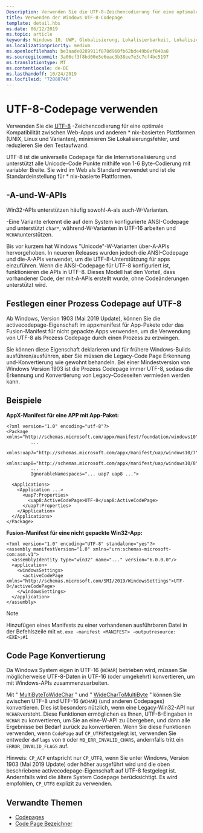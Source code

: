 ```yaml
---
Description: Verwenden Sie die UTF-8-Zeichencodierung für eine optimale Kompatibilität zwischen Web-Apps und anderen * nix-basierten Plattformen (UNIX, Linux und Varianten), minimieren Sie Lokalisierungsfehler, und reduzieren Sie den Testaufwand.
title: Verwenden der Windows UTF-8-Codepage
template: detail.hbs
ms.date: 06/12/2019
ms.topic: article
keywords: Windows 10, UWP, Globalisierung, Lokalisierbarkeit, Lokalisierung
ms.localizationpriority: medium
ms.openlocfilehash: be3aade0289911f878d960fb62bde49b8ef840a8
ms.sourcegitcommit: 3a06cf3f8bd00e5e6eac3b38ee7e3c7cf4bc5197
ms.translationtype: MT
ms.contentlocale: de-DE
ms.lasthandoff: 10/24/2019
ms.locfileid: "72888746"
---
```

# <a name="use-the-utf-8-code-page"></a>UTF-8-Codepage verwenden

Verwenden Sie die [UTF-8](http://www.utf-8.com/) -Zeichencodierung für eine optimale Kompatibilität zwischen Web-Apps und anderen * nix-basierten Plattformen (UNIX, Linux und Varianten), minimieren Sie Lokalisierungsfehler, und reduzieren Sie den Testaufwand.

UTF-8 ist die universelle Codepage für die Internationalisierung und unterstützt alle Unicode-Code Punkte mithilfe von 1-6 Byte-Codierung mit variabler Breite. Sie wird im Web als Standard verwendet und ist die Standardeinstellung für * nix-basierte Plattformen.

## <a name="-a-vs--w-apis"></a>-A-und-W-APIs
  
Win32-APIs unterstützen häufig sowohl-A-als auch-W-Varianten.

-Eine Variante erkennt die auf dem System konfigurierte ANSI-Codepage und unterstützt `char*`, während-W-Varianten in UTF-16 arbeiten und `WCHAR`unterstützen.

Bis vor kurzem hat Windows "Unicode"-W-Varianten über-A-APIs hervorgehoben. In neueren Releases wurden jedoch die ANSI-Codepage und die-A-APIs verwendet, um die UTF-8-Unterstützung für apps einzuführen. Wenn die ANSI-Codepage für UTF-8 konfiguriert ist, funktionieren die APIs in UTF-8. Dieses Modell hat den Vorteil, dass vorhandener Code, der mit-A-APIs erstellt wurde, ohne Codeänderungen unterstützt wird.

## <a name="set-a-process-code-page-to-utf-8"></a>Festlegen einer Prozess Codepage auf UTF-8

Ab Windows, Version 1903 (Mai 2019 Update), können Sie die activecodepage-Eigenschaft im appxmanifest für App-Pakete oder das Fusion-Manifest für nicht gepackte Apps verwenden, um die Verwendung von UTF-8 als Prozess Codepage durch einen Prozess zu erzwingen.

Sie können diese Eigenschaft deklarieren und für frühere Windows-Builds ausführen/ausführen, aber Sie müssen die Legacy-Code Page Erkennung und-Konvertierung wie gewohnt behandeln. Bei einer Mindestversion von Windows Version 1903 ist die Prozess Codepage immer UTF-8, sodass die Erkennung und Konvertierung von Legacy-Codeseiten vermieden werden kann.

## <a name="examples"></a>Beispiele

**AppX-Manifest für eine APP mit App-Paket:**

```xaml
<?xml version="1.0" encoding="utf-8"?>
<Package xmlns="http://schemas.microsoft.com/appx/manifest/foundation/windows10"
         ...
         xmlns:uap7="http://schemas.microsoft.com/appx/manifest/uap/windows10/7"
         xmlns:uap8="http://schemas.microsoft.com/appx/manifest/uap/windows10/8"
         ...
         IgnorableNamespaces="... uap7 uap8 ...">

  <Applications>
    <Application ...>
      <uap7:Properties>
        <uap8:ActiveCodePage>UTF-8</uap8:ActiveCodePage>
      </uap7:Properties>
    </Application>
  </Applications>
</Package>
```

**Fusion-Manifest für eine nicht gepackte Win32-App:**

``` xaml
<?xml version="1.0" encoding="UTF-8" standalone="yes"?>
<assembly manifestVersion="1.0" xmlns="urn:schemas-microsoft-com:asm.v1">
  <assemblyIdentity type="win32" name="..." version="6.0.0.0"/>
  <application>
    <windowsSettings>
      <activeCodePage xmlns="http://schemas.microsoft.com/SMI/2019/WindowsSettings">UTF-8</activeCodePage>
    </windowsSettings>
  </application>
</assembly>
```

> [!NOTE]
> Hinzufügen eines Manifests zu einer vorhandenen ausführbaren Datei in der Befehlszeile mit `mt.exe -manifest <MANIFEST> -outputresource:<EXE>;#1`

## <a name="code-page-conversion"></a>Code Page Konvertierung

Da Windows System eigen in UTF-16 (`WCHAR`) betrieben wird, müssen Sie möglicherweise UTF-8-Daten in UTF-16 (oder umgekehrt) konvertieren, um mit Windows-APIs zusammenzuarbeiten.

Mit " [MultiByteToWideChar](https://docs.microsoft.com/windows/desktop/api/stringapiset/nf-stringapiset-multibytetowidechar) " und " [WideCharToMultiByte](https://docs.microsoft.com/windows/desktop/api/stringapiset/nf-stringapiset-widechartomultibyte) " können Sie zwischen UTF-8 und UTF-16 (`WCHAR`) (und anderen Codepages) konvertieren. Dies ist besonders nützlich, wenn eine Legacy-Win32-API nur `WCHAR`versteht. Diese Funktionen ermöglichen es Ihnen, UTF-8-Eingaben in `WCHAR` zu konvertieren, um Sie an eine-W-API zu übergeben, und dann alle Ergebnisse bei Bedarf zurück zu konvertieren.
Wenn Sie diese Funktionen verwenden, wenn `CodePage` auf `CP_UTF8`festgelegt ist, verwenden Sie entweder `dwFlags` von `0` oder `MB_ERR_INVALID_CHARS`, andernfalls tritt ein `ERROR_INVALID_FLAGS` auf.

Hinweis: `CP_ACP` entspricht nur `CP_UTF8`, wenn Sie unter Windows, Version 1903 (Mai 2019 Update) oder höher ausgeführt wird und die oben beschriebene activecodepage-Eigenschaft auf UTF-8 festgelegt ist. Andernfalls wird die ältere System Codepage berücksichtigt. Es wird empfohlen, `CP_UTF8` explizit zu verwenden.

## <a name="related-topics"></a>Verwandte Themen

- [Codepages](https://docs.microsoft.com/windows/desktop/Intl/code-pages)
- [Code Page Bezeichner](https://docs.microsoft.com/windows/desktop/Intl/code-page-identifiers)

